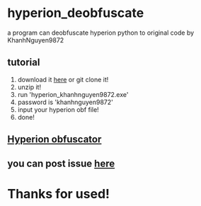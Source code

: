 # hyperion_deobfuscate
a program can deobfuscate hyperion python to original code by KhanhNguyen9872

## tutorial
1. download it [here](https://github.com/KhanhNguyen9872/hyperion_deobfuscate/archive/refs/heads/main.zip) or git clone it!
2. unzip it!
3. run 'hyperion_khanhnguyen9872.exe'
4. password is 'khanhnguyen9872'
5. input your hyperion obf file!
6. done!

## [Hyperion obfuscator](https://github.com/bilythegoat356/Hyperion)
## you can post issue [here](https://github.com/KhanhNguyen9872/hyperion_deobfuscate/issues/new)

# Thanks for used!